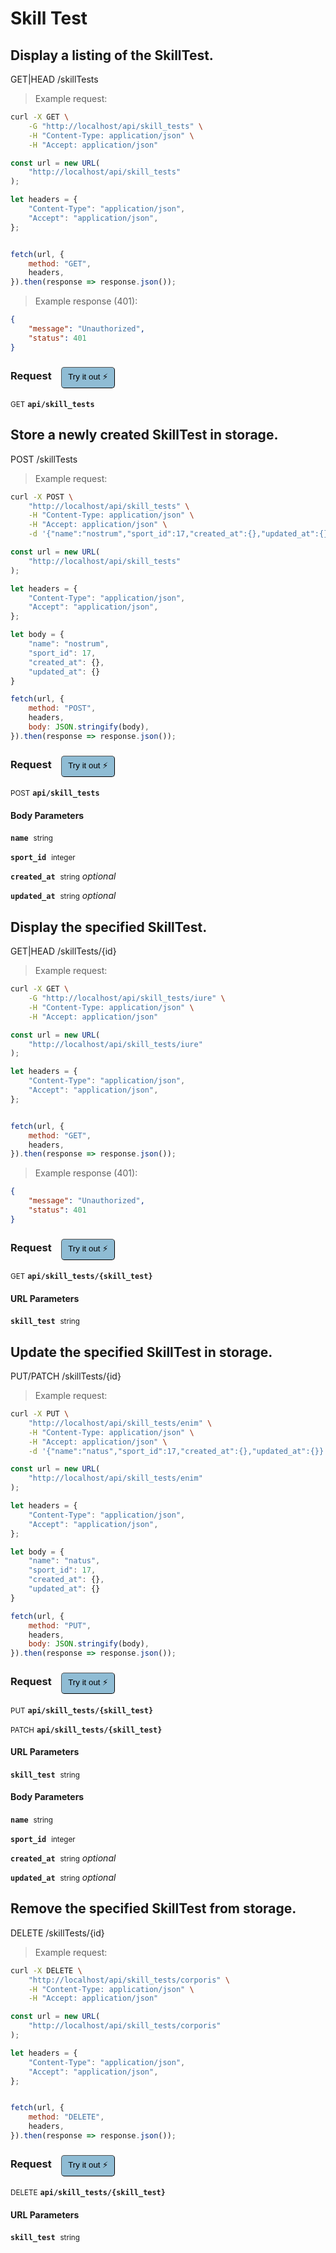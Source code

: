 # Skill Test


## Display a listing of the SkillTest.


GET|HEAD /skillTests

> Example request:

```bash
curl -X GET \
    -G "http://localhost/api/skill_tests" \
    -H "Content-Type: application/json" \
    -H "Accept: application/json"
```

```javascript
const url = new URL(
    "http://localhost/api/skill_tests"
);

let headers = {
    "Content-Type": "application/json",
    "Accept": "application/json",
};


fetch(url, {
    method: "GET",
    headers,
}).then(response => response.json());
```


> Example response (401):

```json
{
    "message": "Unauthorized",
    "status": 401
}
```
<div id="execution-results-GETapi-skill_tests" hidden>
    <blockquote>Received response<span id="execution-response-status-GETapi-skill_tests"></span>:</blockquote>
    <pre class="json"><code id="execution-response-content-GETapi-skill_tests"></code></pre>
</div>
<div id="execution-error-GETapi-skill_tests" hidden>
    <blockquote>Request failed with error:</blockquote>
    <pre><code id="execution-error-message-GETapi-skill_tests"></code></pre>
</div>
<form id="form-GETapi-skill_tests" data-method="GET" data-path="api/skill_tests" data-authed="0" data-hasfiles="0" data-headers='{"Content-Type":"application\/json","Accept":"application\/json"}' onsubmit="event.preventDefault(); executeTryOut('GETapi-skill_tests', this);">
<h3>
    Request&nbsp;&nbsp;&nbsp;
        <button type="button" style="background-color: #8fbcd4; padding: 5px 10px; border-radius: 5px; border-width: thin;" id="btn-tryout-GETapi-skill_tests" onclick="tryItOut('GETapi-skill_tests');">Try it out ⚡</button>
    <button type="button" style="background-color: #c97a7e; padding: 5px 10px; border-radius: 5px; border-width: thin;" id="btn-canceltryout-GETapi-skill_tests" onclick="cancelTryOut('GETapi-skill_tests');" hidden>Cancel</button>&nbsp;&nbsp;
    <button type="submit" style="background-color: #6ac174; padding: 5px 10px; border-radius: 5px; border-width: thin;" id="btn-executetryout-GETapi-skill_tests" hidden>Send Request 💥</button>
    </h3>
<p>
<small class="badge badge-green">GET</small>
 <b><code>api/skill_tests</code></b>
</p>
</form>


## Store a newly created SkillTest in storage.


POST /skillTests

> Example request:

```bash
curl -X POST \
    "http://localhost/api/skill_tests" \
    -H "Content-Type: application/json" \
    -H "Accept: application/json" \
    -d '{"name":"nostrum","sport_id":17,"created_at":{},"updated_at":{}}'

```

```javascript
const url = new URL(
    "http://localhost/api/skill_tests"
);

let headers = {
    "Content-Type": "application/json",
    "Accept": "application/json",
};

let body = {
    "name": "nostrum",
    "sport_id": 17,
    "created_at": {},
    "updated_at": {}
}

fetch(url, {
    method: "POST",
    headers,
    body: JSON.stringify(body),
}).then(response => response.json());
```


<div id="execution-results-POSTapi-skill_tests" hidden>
    <blockquote>Received response<span id="execution-response-status-POSTapi-skill_tests"></span>:</blockquote>
    <pre class="json"><code id="execution-response-content-POSTapi-skill_tests"></code></pre>
</div>
<div id="execution-error-POSTapi-skill_tests" hidden>
    <blockquote>Request failed with error:</blockquote>
    <pre><code id="execution-error-message-POSTapi-skill_tests"></code></pre>
</div>
<form id="form-POSTapi-skill_tests" data-method="POST" data-path="api/skill_tests" data-authed="0" data-hasfiles="0" data-headers='{"Content-Type":"application\/json","Accept":"application\/json"}' onsubmit="event.preventDefault(); executeTryOut('POSTapi-skill_tests', this);">
<h3>
    Request&nbsp;&nbsp;&nbsp;
        <button type="button" style="background-color: #8fbcd4; padding: 5px 10px; border-radius: 5px; border-width: thin;" id="btn-tryout-POSTapi-skill_tests" onclick="tryItOut('POSTapi-skill_tests');">Try it out ⚡</button>
    <button type="button" style="background-color: #c97a7e; padding: 5px 10px; border-radius: 5px; border-width: thin;" id="btn-canceltryout-POSTapi-skill_tests" onclick="cancelTryOut('POSTapi-skill_tests');" hidden>Cancel</button>&nbsp;&nbsp;
    <button type="submit" style="background-color: #6ac174; padding: 5px 10px; border-radius: 5px; border-width: thin;" id="btn-executetryout-POSTapi-skill_tests" hidden>Send Request 💥</button>
    </h3>
<p>
<small class="badge badge-black">POST</small>
 <b><code>api/skill_tests</code></b>
</p>
<h4 class="fancy-heading-panel"><b>Body Parameters</b></h4>
<p>
<b><code>name</code></b>&nbsp;&nbsp;<small>string</small>  &nbsp;
<input type="text" name="name" data-endpoint="POSTapi-skill_tests" data-component="body" required  hidden>
<br>
</p>
<p>
<b><code>sport_id</code></b>&nbsp;&nbsp;<small>integer</small>  &nbsp;
<input type="number" name="sport_id" data-endpoint="POSTapi-skill_tests" data-component="body" required  hidden>
<br>
</p>
<p>
<b><code>created_at</code></b>&nbsp;&nbsp;<small>string</small>     <i>optional</i> &nbsp;
<input type="text" name="created_at" data-endpoint="POSTapi-skill_tests" data-component="body"  hidden>
<br>
</p>
<p>
<b><code>updated_at</code></b>&nbsp;&nbsp;<small>string</small>     <i>optional</i> &nbsp;
<input type="text" name="updated_at" data-endpoint="POSTapi-skill_tests" data-component="body"  hidden>
<br>
</p>

</form>


## Display the specified SkillTest.


GET|HEAD /skillTests/{id}

> Example request:

```bash
curl -X GET \
    -G "http://localhost/api/skill_tests/iure" \
    -H "Content-Type: application/json" \
    -H "Accept: application/json"
```

```javascript
const url = new URL(
    "http://localhost/api/skill_tests/iure"
);

let headers = {
    "Content-Type": "application/json",
    "Accept": "application/json",
};


fetch(url, {
    method: "GET",
    headers,
}).then(response => response.json());
```


> Example response (401):

```json
{
    "message": "Unauthorized",
    "status": 401
}
```
<div id="execution-results-GETapi-skill_tests--skill_test-" hidden>
    <blockquote>Received response<span id="execution-response-status-GETapi-skill_tests--skill_test-"></span>:</blockquote>
    <pre class="json"><code id="execution-response-content-GETapi-skill_tests--skill_test-"></code></pre>
</div>
<div id="execution-error-GETapi-skill_tests--skill_test-" hidden>
    <blockquote>Request failed with error:</blockquote>
    <pre><code id="execution-error-message-GETapi-skill_tests--skill_test-"></code></pre>
</div>
<form id="form-GETapi-skill_tests--skill_test-" data-method="GET" data-path="api/skill_tests/{skill_test}" data-authed="0" data-hasfiles="0" data-headers='{"Content-Type":"application\/json","Accept":"application\/json"}' onsubmit="event.preventDefault(); executeTryOut('GETapi-skill_tests--skill_test-', this);">
<h3>
    Request&nbsp;&nbsp;&nbsp;
        <button type="button" style="background-color: #8fbcd4; padding: 5px 10px; border-radius: 5px; border-width: thin;" id="btn-tryout-GETapi-skill_tests--skill_test-" onclick="tryItOut('GETapi-skill_tests--skill_test-');">Try it out ⚡</button>
    <button type="button" style="background-color: #c97a7e; padding: 5px 10px; border-radius: 5px; border-width: thin;" id="btn-canceltryout-GETapi-skill_tests--skill_test-" onclick="cancelTryOut('GETapi-skill_tests--skill_test-');" hidden>Cancel</button>&nbsp;&nbsp;
    <button type="submit" style="background-color: #6ac174; padding: 5px 10px; border-radius: 5px; border-width: thin;" id="btn-executetryout-GETapi-skill_tests--skill_test-" hidden>Send Request 💥</button>
    </h3>
<p>
<small class="badge badge-green">GET</small>
 <b><code>api/skill_tests/{skill_test}</code></b>
</p>
<h4 class="fancy-heading-panel"><b>URL Parameters</b></h4>
<p>
<b><code>skill_test</code></b>&nbsp;&nbsp;<small>string</small>  &nbsp;
<input type="text" name="skill_test" data-endpoint="GETapi-skill_tests--skill_test-" data-component="url" required  hidden>
<br>
</p>
</form>


## Update the specified SkillTest in storage.


PUT/PATCH /skillTests/{id}

> Example request:

```bash
curl -X PUT \
    "http://localhost/api/skill_tests/enim" \
    -H "Content-Type: application/json" \
    -H "Accept: application/json" \
    -d '{"name":"natus","sport_id":17,"created_at":{},"updated_at":{}}'

```

```javascript
const url = new URL(
    "http://localhost/api/skill_tests/enim"
);

let headers = {
    "Content-Type": "application/json",
    "Accept": "application/json",
};

let body = {
    "name": "natus",
    "sport_id": 17,
    "created_at": {},
    "updated_at": {}
}

fetch(url, {
    method: "PUT",
    headers,
    body: JSON.stringify(body),
}).then(response => response.json());
```


<div id="execution-results-PUTapi-skill_tests--skill_test-" hidden>
    <blockquote>Received response<span id="execution-response-status-PUTapi-skill_tests--skill_test-"></span>:</blockquote>
    <pre class="json"><code id="execution-response-content-PUTapi-skill_tests--skill_test-"></code></pre>
</div>
<div id="execution-error-PUTapi-skill_tests--skill_test-" hidden>
    <blockquote>Request failed with error:</blockquote>
    <pre><code id="execution-error-message-PUTapi-skill_tests--skill_test-"></code></pre>
</div>
<form id="form-PUTapi-skill_tests--skill_test-" data-method="PUT" data-path="api/skill_tests/{skill_test}" data-authed="0" data-hasfiles="0" data-headers='{"Content-Type":"application\/json","Accept":"application\/json"}' onsubmit="event.preventDefault(); executeTryOut('PUTapi-skill_tests--skill_test-', this);">
<h3>
    Request&nbsp;&nbsp;&nbsp;
        <button type="button" style="background-color: #8fbcd4; padding: 5px 10px; border-radius: 5px; border-width: thin;" id="btn-tryout-PUTapi-skill_tests--skill_test-" onclick="tryItOut('PUTapi-skill_tests--skill_test-');">Try it out ⚡</button>
    <button type="button" style="background-color: #c97a7e; padding: 5px 10px; border-radius: 5px; border-width: thin;" id="btn-canceltryout-PUTapi-skill_tests--skill_test-" onclick="cancelTryOut('PUTapi-skill_tests--skill_test-');" hidden>Cancel</button>&nbsp;&nbsp;
    <button type="submit" style="background-color: #6ac174; padding: 5px 10px; border-radius: 5px; border-width: thin;" id="btn-executetryout-PUTapi-skill_tests--skill_test-" hidden>Send Request 💥</button>
    </h3>
<p>
<small class="badge badge-darkblue">PUT</small>
 <b><code>api/skill_tests/{skill_test}</code></b>
</p>
<p>
<small class="badge badge-purple">PATCH</small>
 <b><code>api/skill_tests/{skill_test}</code></b>
</p>
<h4 class="fancy-heading-panel"><b>URL Parameters</b></h4>
<p>
<b><code>skill_test</code></b>&nbsp;&nbsp;<small>string</small>  &nbsp;
<input type="text" name="skill_test" data-endpoint="PUTapi-skill_tests--skill_test-" data-component="url" required  hidden>
<br>
</p>
<h4 class="fancy-heading-panel"><b>Body Parameters</b></h4>
<p>
<b><code>name</code></b>&nbsp;&nbsp;<small>string</small>  &nbsp;
<input type="text" name="name" data-endpoint="PUTapi-skill_tests--skill_test-" data-component="body" required  hidden>
<br>
</p>
<p>
<b><code>sport_id</code></b>&nbsp;&nbsp;<small>integer</small>  &nbsp;
<input type="number" name="sport_id" data-endpoint="PUTapi-skill_tests--skill_test-" data-component="body" required  hidden>
<br>
</p>
<p>
<b><code>created_at</code></b>&nbsp;&nbsp;<small>string</small>     <i>optional</i> &nbsp;
<input type="text" name="created_at" data-endpoint="PUTapi-skill_tests--skill_test-" data-component="body"  hidden>
<br>
</p>
<p>
<b><code>updated_at</code></b>&nbsp;&nbsp;<small>string</small>     <i>optional</i> &nbsp;
<input type="text" name="updated_at" data-endpoint="PUTapi-skill_tests--skill_test-" data-component="body"  hidden>
<br>
</p>

</form>


## Remove the specified SkillTest from storage.


DELETE /skillTests/{id}

> Example request:

```bash
curl -X DELETE \
    "http://localhost/api/skill_tests/corporis" \
    -H "Content-Type: application/json" \
    -H "Accept: application/json"
```

```javascript
const url = new URL(
    "http://localhost/api/skill_tests/corporis"
);

let headers = {
    "Content-Type": "application/json",
    "Accept": "application/json",
};


fetch(url, {
    method: "DELETE",
    headers,
}).then(response => response.json());
```


<div id="execution-results-DELETEapi-skill_tests--skill_test-" hidden>
    <blockquote>Received response<span id="execution-response-status-DELETEapi-skill_tests--skill_test-"></span>:</blockquote>
    <pre class="json"><code id="execution-response-content-DELETEapi-skill_tests--skill_test-"></code></pre>
</div>
<div id="execution-error-DELETEapi-skill_tests--skill_test-" hidden>
    <blockquote>Request failed with error:</blockquote>
    <pre><code id="execution-error-message-DELETEapi-skill_tests--skill_test-"></code></pre>
</div>
<form id="form-DELETEapi-skill_tests--skill_test-" data-method="DELETE" data-path="api/skill_tests/{skill_test}" data-authed="0" data-hasfiles="0" data-headers='{"Content-Type":"application\/json","Accept":"application\/json"}' onsubmit="event.preventDefault(); executeTryOut('DELETEapi-skill_tests--skill_test-', this);">
<h3>
    Request&nbsp;&nbsp;&nbsp;
        <button type="button" style="background-color: #8fbcd4; padding: 5px 10px; border-radius: 5px; border-width: thin;" id="btn-tryout-DELETEapi-skill_tests--skill_test-" onclick="tryItOut('DELETEapi-skill_tests--skill_test-');">Try it out ⚡</button>
    <button type="button" style="background-color: #c97a7e; padding: 5px 10px; border-radius: 5px; border-width: thin;" id="btn-canceltryout-DELETEapi-skill_tests--skill_test-" onclick="cancelTryOut('DELETEapi-skill_tests--skill_test-');" hidden>Cancel</button>&nbsp;&nbsp;
    <button type="submit" style="background-color: #6ac174; padding: 5px 10px; border-radius: 5px; border-width: thin;" id="btn-executetryout-DELETEapi-skill_tests--skill_test-" hidden>Send Request 💥</button>
    </h3>
<p>
<small class="badge badge-red">DELETE</small>
 <b><code>api/skill_tests/{skill_test}</code></b>
</p>
<h4 class="fancy-heading-panel"><b>URL Parameters</b></h4>
<p>
<b><code>skill_test</code></b>&nbsp;&nbsp;<small>string</small>  &nbsp;
<input type="text" name="skill_test" data-endpoint="DELETEapi-skill_tests--skill_test-" data-component="url" required  hidden>
<br>
</p>
</form>



